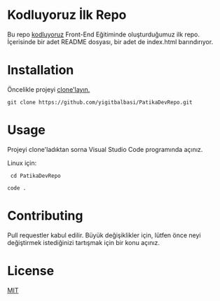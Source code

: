 # Kodluyoruz İlk Repo
Bu repo [kodluyoruz](https://github.com/yigitbalbasi/PatikaDevRepo.git) Front-End Eğitiminde oluşturduğumuz ilk repo. İçerisinde bir adet README dosyası, bir adet de index.html barındırıyor.

# Installation
Öncelikle projeyi [clone'layın.](https://github.com/yigitbalbasi/PatikaDevRepo.git) 

`git clone https://github.com/yigitbalbasi/PatikaDevRepo.git`

# Usage
Projeyi clone'ladıktan sorna Visual Studio Code programında açınız.

Linux için:

` cd PatikaDevRepo`

` code . `

# Contributing
Pull requestler kabul edilir. Büyük değişiklikler için, lütfen önce neyi değiştirmek istediğinizi tartışmak için bir konu açınız.

# License
[MIT](https://github.com/yigitbalbasi/PatikaDevRepo/blob/main/LICENSE.MD)
